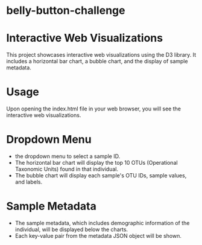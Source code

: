 # belly-button-challenge

# Interactive Web Visualizations
This project showcases interactive web visualizations using the D3 library. It includes a horizontal bar chart, a bubble chart, and the display of sample metadata.

# Usage
Upon opening the index.html file in your web browser, you will see the interactive web visualizations.

# Dropdown Menu
- the dropdown menu to select a sample ID.
- The horizontal bar chart will display the top 10 OTUs (Operational Taxonomic Units) found in that individual.
- The bubble chart will display each sample's OTU IDs, sample values, and labels.
# Sample Metadata
- The sample metadata, which includes demographic information of the individual, will be displayed below the charts.
- Each key-value pair from the metadata JSON object will be shown.
